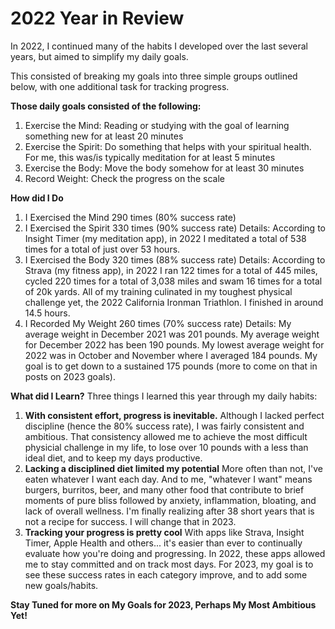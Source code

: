 # 2022 Year in Review

In 2022, I continued many of the habits I developed over the last several years, but aimed to simplify my daily goals.

This consisted of breaking my goals into three simple groups outlined below, with one additional task for tracking progress.

**Those daily goals consisted of the following:**
1. Exercise the Mind: Reading or studying with the goal of learning something new for at least 20 minutes
2. Exercise the Spirit: Do something that helps with your spiritual health. For me, this was/is typically meditation for at least 5 minutes
3. Exercise the Body: Move the body somehow for at least 30 minutes
4. Record Weight: Check the progress on the scale

**How did I Do**
1. I Exercised the Mind 290 times (80% success rate)
2. I Exercised the Spirit 330 times (90% success rate)
Details: According to Insight Timer (my meditation app), in 2022 I meditated a total of 538 times for a total of just over 53 hours.
4. I Exercised the Body 320 times (88% success rate)
Details: According to Strava (my fitness app), in 2022 I ran 122 times for a total of 445 miles, cycled 220 times for a total of 3,038 miles and swam 16 times for a total of 20k yards. All of my training culinated in my toughest physical challenge yet, the 2022 California Ironman Triathlon. I finished in around 14.5 hours.
6. I Recorded My Weight 260 times (70% success rate)
Details: My average weight in December 2021 was 201 pounds. My average weight for December 2022 has been 190 pounds. My lowest average weight for 2022 was in October and November where I averaged 184 pounds. My goal is to get down to a sustained 175 pounds (more to come on that in posts on 2023 goals).

**What did I Learn?**
Three things I learned this year through my daily habits:
1. **With consistent effort, progress is inevitable.**
Although I lacked perfect discipline (hence the 80% success rate), I was fairly consistent and ambitious. That consistency allowed me to achieve the most difficult physicial challenge in my life, to lose over 10 pounds with a less than ideal diet, and to keep my days productive.
2. **Lacking a disciplined diet limited my potential**
More often than not, I've eaten whatever I want each day. And to me, "whatever I want" means burgers, burritos, beer, and many other food that contribute to brief moments of pure bliss followed by anxiety, inflammation, bloating, and lack of overall wellness. I'm finally realizing after 38 short years that is not a recipe for success. I will change that in 2023.
3. **Tracking your progress is pretty cool**
With apps like Strava, Insight Timer, Apple Health and others... it's easier than ever to continually evaluate how you're doing and progressing. In 2022, these apps allowed me to stay committed and on track most days. For 2023, my goal is to see these success rates in each category improve, and to add some new goals/habits.


**Stay Tuned for more on My Goals for 2023, Perhaps My Most Ambitious Yet!**

